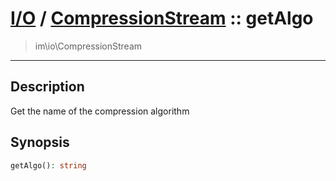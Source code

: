 # [I/O](io.md) / [CompressionStream](io-CompressionStream.md) :: getAlgo
 > im\io\CompressionStream
____

## Description
Get the name of the compression algorithm

## Synopsis
```php
getAlgo(): string
```
